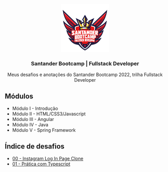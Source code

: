 <div align="center">
  <img src=".github/bootcamp-badge.png" height="150px" />
</div>

<h3 align="center">Santander Bootcamp | Fullstack Developer</h3>

<div align="center">
  Meus desafios e anotações do Santander Bootcamp 2022, trilha Fullstack Developer
</div>

## Módulos

- Módulo I - Introdução
- Módulo II - HTML/CSS3/Javascript
- Módulo III - Angular
- Módulo IV - Java
- Módulo V - Spring Framework

## Índice de desafios

- [00 - Instagram Log In Page Clone](https://github.com/gabrielribeirof/santander-bootcamp-fullstack-developer/tree/main/desafio-instagram-log-in-clone)
- [01 - Prática com Typescript](https://github.com/gabrielribeirof/santander-bootcamp-fullstack-developer/tree/main/desafio-pratica-com-typescript)
